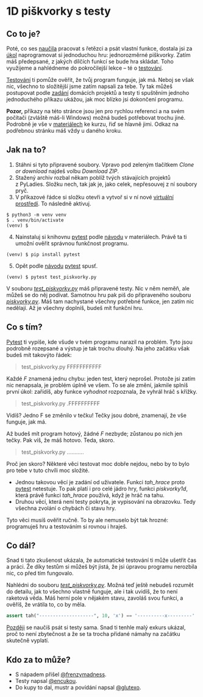 # 1D piškvorky s testy #

## Co to je? ##

Poté, co ses [naučila][defstr] pracovat s řetězci a psát vlastní funkce, dostala jsi za [úkol][handout4] naprogramovat si jednoduchou hru: jednorozměrné piškvorky. Zatím máš předepsané, z jakých dílčích funkcí se bude hra skládat. Toho využijeme a nahlédneme do pokročilejší lekce – té o [testování][testing].

[Testování][testing] ti pomůže ověřit, že tvůj program funguje, jak má. Neboj se však nic, všechno to složitější jsme zatím napsali za tebe. Ty tak můžeš postupovat podle [zadání][handout4] domácích projektů a testy ti spuštěním jednoho jednoduchého příkazu ukážou, jak moc blízko jsi dokončení programu.

**Pozor,** příkazy na této stránce jsou jen pro rychlou referenci a na svém počítači (zvláště máš-li Windows) možná budeš potřebovat trochu jiné. Podrobně je vše v [materiálech][course] ke kurzu, řiď se hlavně jimi. Odkaz na podřebnou stránku máš vždy u daného kroku.

## Jak na to? ##

1. Stáhni si tyto připravené soubory. Vpravo pod zeleným tlačítkem _Clone or download_ najdeš volbu _Download ZIP_.
2. Stažený archiv rozbal někam poblíž tvých stávajících projektů z PyLadies. Složku nech, tak jak je, jako celek, nepřesouvej z ní soubory pryč.
3. V příkazové řádce si složku otevři a vytvoř si v ní nové [virtuální prostředí][venvsetup]. To následně aktivuj.

```shell
$ python3 -m venv venv
$ . venv/bin/activate
(venv) $
```

4. Nainstaluj si knihovnu [pytest] podle [návodu][testing] v materiálech. Právě ta ti umožní ověřit správnou funkčnost programu.

```shell
(venv) $ pip install pytest
```

5. Opět podle [návodu][testing] [pytest] spusť.

```shell
(venv) $ pytest test_piskvorky.py
```

V souboru [_test_piskvorky.py_][testpiskvorky] máš připravené testy. Nic v něm neměň, ale můžeš se do něj podívat. Samotnou hru pak piš do připraveného souboru [_piskvorky.py_][piskvorky]. Máš tam nachystané všechny potřebné funkce, jen zatím nic nedělají. Až je všechny doplníš, budeš mít funkční hru.

## Co s tím? ##

[Pytest] ti vypíše, kde všude v tvém programu narazil na problém. Tyto jsou podrobně rozepsané a výstup je tak trochu dlouhý. Na jeho začátku však budeš mít takovýto řádek:

> test_piskvorky.py FFFFFFFFFFF

Každé _F_ znamená jednu chybu: jeden test, který neprošel. Protože jsi zatím nic nenapsala, je problém úplně ve všem. To se ale změní, jakmile splníš první úkol: zařídíš, aby funkce _vyhodnot_ rozpoznala, že vyhrál hráč s křížky.

> test_piskvorky.py .FFFFFFFFFF

Vidíš? Jedno F se změnilo v tečku! Tečky jsou dobré, znamenají, že vše funguje, jak má.

Až budeš mít program hotový, žádné _F_ nezbyde; zůstanou po nich jen tečky. Pak víš, že máš hotovo. Teda, skoro.

> test_piskvorky.py ...........

Proč jen skoro? Některé věci testovat moc dobře nejdou, nebo by to bylo pro tebe v tuto chvíli moc složité.

* Jednou takovou věcí je zadání od uživatele. Funkci _tah_hrace_ proto [pytest] netestuje. To pak platí i pro celé jádro hry, funkci _piskvorky1d_, která právě funkci _tah_hrace_ používá, když je hráč na tahu.
* Druhou věcí, která není testy pokryta, je vypisování na obrazovku. Tedy všechna zvolání o chybách či stavu hry.

Tyto věci musíš ověřit ručně. To by ale nemuselo být tak hrozné: programuješ hru a testováním si rovnou i hraješ.

## Co dál? ##

Snad ti tato zkušenost ukázala, že automatické testování ti může ušetřit čas a práci. Že díky testům si můžeš být jistá, že jsi úpravou programu nerozbila nic, co před tím fungovalo.

Nahlédni do souboru [_test_piskvorky.py_][testpiskvorky]. Možná teď ještě nebudeš rozumět do detailu, jak to všechno vlastně funguje, ale i tak uvidíš, že to není raketová věda. Máš herní pole v nějakém stavu, zavoláš svou funkci, a ověříš, že vrátila to, co by měla.

```python
assert tah("--------------------", 10, 'x') == '----------x---------'
```

[Později][testing] se naučíš psát si testy sama. Snad ti tenhle malý exkurs ukázal, proč to není zbytečnost a že se ta trocha přidané námahy na začátku skutečně vyplatí.

## Kdo za to může? ##

* S nápadem přišel [@frenzymadness].
* Testy napsal [@encukou].
* Do kupy to dal, mustr a povídání napsal [@glutexo].

[defstr]: https://naucse.python.cz/2019/pyladies-ostrava-jaro/sessions/def-str/
[handout4]: http://pyladies.cz/v1/s004-strings/handout/handout4-ostrava.pdf
[course]: https://naucse.python.cz/2019/pyladies-ostrava-jaro/
[testing]: https://naucse.python.cz/2019/pyladies-ostrava-jaro/beginners/testing/
[venvsetup]: https://naucse.python.cz/2019/pyladies-ostrava-jaro/beginners/venv-setup/
[pytest]: https://pytest.readthedocs.io/
[testpiskvorky]: https://github.com/Glutexo/pyladies-piskvorky/blob/master/test_piskvorky.py
[piskvorky]: https://github.com/Glutexo/pyladies-piskvorky/blob/master/piskvorky.py
[@frenzymadness]: https://github.com/frenzymadness/
[@encukou]: https://github.com/encukou/
[@glutexo]: https://github.com/Glutexo/
